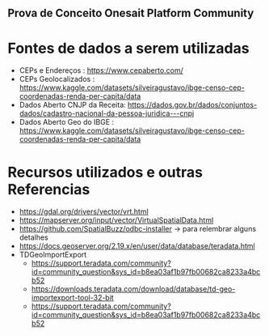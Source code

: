 ## Prova de Conceito Onesait Platform Community

# Fontes de dados a serem utilizadas
- CEPs e Endereços            : https://www.cepaberto.com/
- CEPs Geolocalizados         : https://www.kaggle.com/datasets/silveiragustavo/ibge-censo-cep-coordenadas-renda-per-capita/data
- Dados Aberto CNJP da Receita: https://dados.gov.br/dados/conjuntos-dados/cadastro-nacional-da-pessoa-juridica---cnpj 
- Dados Aberto Geo do IBGE    : https://www.kaggle.com/datasets/silveiragustavo/ibge-censo-cep-coordenadas-renda-per-capita/data

# Recursos utilizados e outras Referencias 
- https://gdal.org/drivers/vector/vrt.html
- https://mapserver.org/input/vector/VirtualSpatialData.html
- https://github.com/SpatialBuzz/odbc-installer -> para relembrar alguns detalhes
- https://docs.geoserver.org/2.19.x/en/user/data/database/teradata.html
- TDGeoImportExport
  - https://support.teradata.com/community?id=community_question&sys_id=b8ea03af1b97fb00682ca8233a4bcb52
  - https://downloads.teradata.com/download/database/td-geo-importexport-tool-32-bit
  - https://support.teradata.com/community?id=community_question&sys_id=b8ea03af1b97fb00682ca8233a4bcb52

